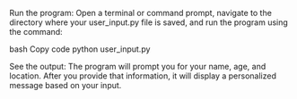 Run the program: Open a terminal or command prompt, navigate to the directory where your user_input.py file is saved, and run the program using the command:

bash
Copy code
python user_input.py

See the output: The program will prompt you for your name, age, and location. After you provide that information, it will display a personalized message based on your input.
